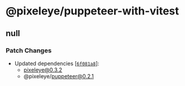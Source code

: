 # @pixeleye/puppeteer-with-vitest

## null

### Patch Changes

- Updated dependencies [[`6f081a8`](https://github.com/pixeleye-io/pixeleye/commit/6f081a8025f4a12a76e4e8c7067c8dc20a545256)]:
  - pixeleye@0.3.2
  - @pixeleye/puppeteer@0.2.1
